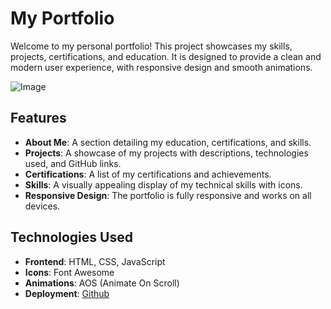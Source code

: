 # My Portfolio

Welcome to my personal portfolio! This project showcases my skills, projects, certifications, and education. It is designed to provide a clean and modern user experience, with responsive design and smooth animations.

![Image](https://github.com/user-attachments/assets/8dc3665c-681c-4875-9c69-80967801ad52)

## Features

- **About Me**: A section detailing my education, certifications, and skills.
- **Projects**: A showcase of my projects with descriptions, technologies used, and GitHub links.
- **Certifications**: A list of my certifications and achievements.
- **Skills**: A visually appealing display of my technical skills with icons.
- **Responsive Design**: The portfolio is fully responsive and works on all devices.

## Technologies Used

- **Frontend**: HTML, CSS, JavaScript
- **Icons**: Font Awesome
- **Animations**: AOS (Animate On Scroll)
- **Deployment**: [Github](https://yasouimo.github.io/Portfolio/)

